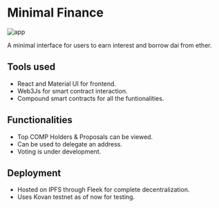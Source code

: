 # Minimal Finance

![app](https://raw.githubusercontent.com/manolingam/minimal-finance/master/src/assets/app-image.png)

A minimal interface for users to earn interest and borrow dai from ether. 

## Tools used
* React and Material UI for frontend.
* Web3Js for smart contract interaction.
* Compound smart contracts for all the funtionalities.

## Functionalities
* Top COMP Holders & Proposals can be viewed.
* Can be used to delegate an address.
* Voting is under development.

## Deployment
* Hosted on IPFS through Fleek for complete decentralization.
* Uses Kovan testnet as of now for testing.
